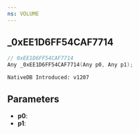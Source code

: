 ```yaml
---
ns: VOLUME
---
```

## _0xEE1D6FF54CAF7714

```c
// 0xEE1D6FF54CAF7714
Any _0xEE1D6FF54CAF7714(Any p0, Any p1);
```

```
NativeDB Introduced: v1207
```

## Parameters
* **p0**:
* **p1**:
